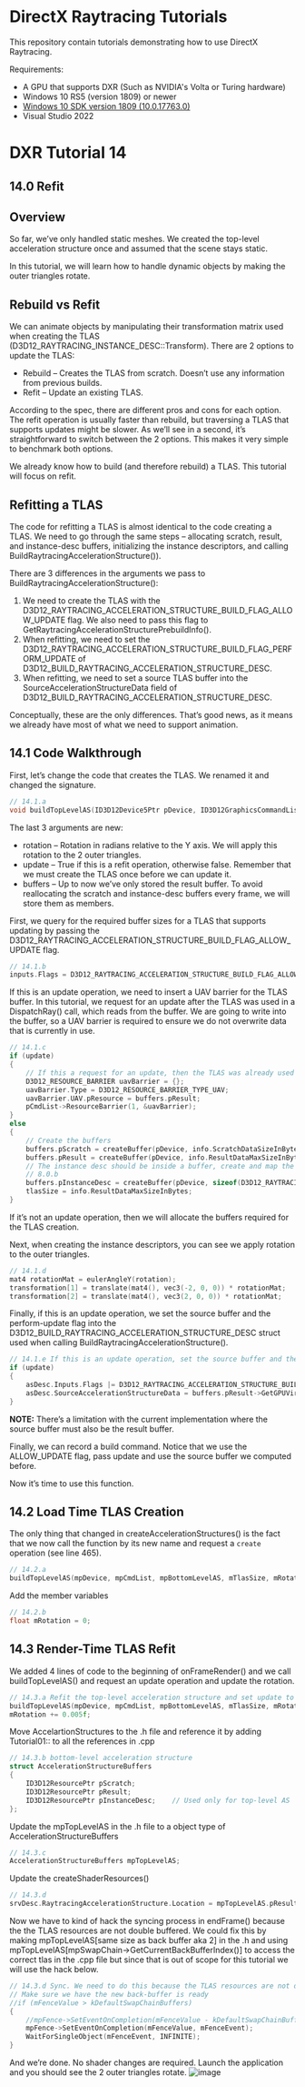 DirectX Raytracing Tutorials
============
This repository contain tutorials demonstrating how to use DirectX Raytracing.

Requirements:
- A GPU that supports DXR (Such as NVIDIA's Volta or Turing hardware)
- Windows 10 RS5 (version 1809) or newer
- [Windows 10 SDK version 1809 (10.0.17763.0)](https://developer.microsoft.com/en-us/windows/downloads/sdk-archive)
- Visual Studio 2022

# DXR Tutorial 14

## 14.0 Refit

## Overview
So far, we’ve only handled static meshes. We created the top-level acceleration structure once and
assumed that the scene stays static.

In this tutorial, we will learn how to handle dynamic objects by making the outer triangles rotate.

## Rebuild vs Refit
We can animate objects by manipulating their transformation matrix used when creating the TLAS
(D3D12_RAYTRACING_INSTANCE_DESC::Transform).
There are 2 options to update the TLAS:
- Rebuild – Creates the TLAS from scratch. Doesn’t use any information from previous builds.
- Refit – Update an existing TLAS.

According to the spec, there are different pros and cons for each option. The refit operation is usually
faster than rebuild, but traversing a TLAS that supports updates might be slower. As we’ll see in a
second, it’s straightforward to switch between the 2 options. This makes it very simple to benchmark
both options.

We already know how to build (and therefore rebuild) a TLAS. This tutorial will focus on refit.

## Refitting a TLAS
The code for refitting a TLAS is almost identical to the code creating a TLAS. We need to go through the
same steps – allocating scratch, result, and instance-desc buffers, initializing the instance descriptors,
and calling BuildRaytracingAccelerationStructure()).

There are 3 differences in the arguments we pass to BuildRaytracingAccelerationStructure():
1. We need to create the TLAS with the
D3D12_RAYTRACING_ACCELERATION_STRUCTURE_BUILD_FLAG_ALLOW_UPDATE flag. We also need to
pass this flag to GetRaytracingAccelerationStructurePrebuildInfo().
2. When refitting, we need to set the
D3D12_RAYTRACING_ACCELERATION_STRUCTURE_BUILD_FLAG_PERFORM_UPDATE of
D3D12_BUILD_RAYTRACING_ACCELERATION_STRUCTURE_DESC.
3. When refitting, we need to set a source TLAS buffer into the
SourceAccelerationStructureData field of
D3D12_BUILD_RAYTRACING_ACCELERATION_STRUCTURE_DESC.

Conceptually, these are the only differences. That’s good news, as it means we already have most of
what we need to support animation.

## 14.1 Code Walkthrough
First, let’s change the code that creates the TLAS. We renamed it and changed the signature.
```c++
// 14.1.a
void buildTopLevelAS(ID3D12Device5Ptr pDevice, ID3D12GraphicsCommandList4Ptr pCmdList, ID3D12ResourcePtr pBottomLevelAS[2], uint64_t& tlasSize, float rotation, bool update, Tutorial01::AccelerationStructureBuffers& buffers)
```

The last 3 arguments are new:
* rotation – Rotation in radians relative to the Y axis. We will apply this rotation to the 2 outer
triangles.
* update – True if this is a refit operation, otherwise false. Remember that we must create the
TLAS once before we can update it.
* buffers – Up to now we’ve only stored the result buffer. To avoid reallocating the scratch and
instance-desc buffers every frame, we will store them as members.

First, we query for the required buffer sizes for a TLAS that supports updating by passing the
D3D12_RAYTRACING_ACCELERATION_STRUCTURE_BUILD_FLAG_ALLOW_UPDATE flag.
```c++
// 14.1.b
inputs.Flags = D3D12_RAYTRACING_ACCELERATION_STRUCTURE_BUILD_FLAG_ALLOW_UPDATE;
```

If this is an update operation, we need to insert a UAV barrier for the TLAS buffer. In this tutorial, we
request for an update after the TLAS was used in a DispatchRay() call, which reads from the buffer. We
are going to write into the buffer, so a UAV barrier is required to ensure we do not overwrite data that is
currently in use.
```c++
// 14.1.c
if (update)
{
    // If this a request for an update, then the TLAS was already used in a DispatchRay() call. We need a UAV barrier to make sure the read operation ends before updating the buffer
    D3D12_RESOURCE_BARRIER uavBarrier = {};
    uavBarrier.Type = D3D12_RESOURCE_BARRIER_TYPE_UAV;
    uavBarrier.UAV.pResource = buffers.pResult;
    pCmdList->ResourceBarrier(1, &uavBarrier);
}
else
{
    // Create the buffers
    buffers.pScratch = createBuffer(pDevice, info.ScratchDataSizeInBytes, D3D12_RESOURCE_FLAG_ALLOW_UNORDERED_ACCESS, D3D12_RESOURCE_STATE_UNORDERED_ACCESS, kDefaultHeapProps);
    buffers.pResult = createBuffer(pDevice, info.ResultDataMaxSizeInBytes, D3D12_RESOURCE_FLAG_ALLOW_UNORDERED_ACCESS, D3D12_RESOURCE_STATE_RAYTRACING_ACCELERATION_STRUCTURE, kDefaultHeapProps);
    // The instance desc should be inside a buffer, create and map the buffer
    // 8.0.b
    buffers.pInstanceDesc = createBuffer(pDevice, sizeof(D3D12_RAYTRACING_INSTANCE_DESC) * 3, D3D12_RESOURCE_FLAG_NONE, D3D12_RESOURCE_STATE_GENERIC_READ, kUploadHeapProps);
    tlasSize = info.ResultDataMaxSizeInBytes;
}
```

If it’s not an update operation, then we will allocate the buffers required for the TLAS creation.

Next, when creating the instance descriptors, you can see we apply rotation to the outer triangles.
```c++
// 14.1.d
mat4 rotationMat = eulerAngleY(rotation);
transformation[1] = translate(mat4(), vec3(-2, 0, 0)) * rotationMat;
transformation[2] = translate(mat4(), vec3(2, 0, 0)) * rotationMat;
```

Finally, if this is an update operation, we set the source buffer and the perform-update flag into the
D3D12_BUILD_RAYTRACING_ACCELERATION_STRUCTURE_DESC struct used when calling
BuildRaytracingAccelerationStructure().
```c++
// 14.1.e If this is an update operation, set the source buffer and the perform_update flag
if (update)
{
    asDesc.Inputs.Flags |= D3D12_RAYTRACING_ACCELERATION_STRUCTURE_BUILD_FLAG_PERFORM_UPDATE;
    asDesc.SourceAccelerationStructureData = buffers.pResult->GetGPUVirtualAddress();
}
```

**NOTE:** There’s a limitation with the current implementation where the source buffer must also be the
result buffer.

Finally, we can record a build command. Notice that we use the ALLOW_UPDATE flag, pass update and use
the source buffer we computed before.

Now it’s time to use this function.

## 14.2 Load Time TLAS Creation
The only thing that changed in createAccelerationStructures() is the fact that we now call the
function by its new name and request a `create` operation (see line 465).
```c++
// 14.2.a
buildTopLevelAS(mpDevice, mpCmdList, mpBottomLevelAS, mTlasSize, mRotation, true, mpTopLevelAS);
```

Add the member variables
```c++
// 14.2.b
float mRotation = 0;
```

## 14.3 Render-Time TLAS Refit
We added 4 lines of code to the beginning of onFrameRender() and we call buildTopLevelAS() and request an update operation and update the rotation.
```c++
// 14.3.a Refit the top-level acceleration structure and set update to false
buildTopLevelAS(mpDevice, mpCmdList, mpBottomLevelAS, mTlasSize, mRotation, false, mpTopLevelAS);
mRotation += 0.005f;
```
Move AccelartionStructures to the .h file and reference it by adding Tutorial01:: to all the references in .cpp
```c++
// 14.3.b bottom-level acceleration structure
struct AccelerationStructureBuffers
{
    ID3D12ResourcePtr pScratch;
    ID3D12ResourcePtr pResult;
    ID3D12ResourcePtr pInstanceDesc;    // Used only for top-level AS
};
```
Update the mpTopLevelAS in the .h file to a object type of AccelerationStructureBuffers
```c++
// 14.3.c
AccelerationStructureBuffers mpTopLevelAS;
```
Update the createShaderResources()
```c++
// 14.3.d
srvDesc.RaytracingAccelerationStructure.Location = mpTopLevelAS.pResult->GetGPUVirtualAddress();
```
Now we have to kind of hack the syncing process in endFrame() because the the TLAS resources are not double buffered.  We could fix this by making mpTopLevelAS[same size as back buffer aka 2] in the .h and using mpTopLevelAS[mpSwapChain->GetCurrentBackBufferIndex()] to access the correct tlas in the .cpp file but since that is out of scope for this tutorial we will use the hack below.
```c++
// 14.3.d Sync. We need to do this because the TLAS resources are not double-buffered and we are going to update them
// Make sure we have the new back-buffer is ready
//if (mFenceValue > kDefaultSwapChainBuffers)
{
    //mpFence->SetEventOnCompletion(mFenceValue - kDefaultSwapChainBuffers + 1, mFenceEvent);
    mpFence->SetEventOnCompletion(mFenceValue, mFenceEvent);
    WaitForSingleObject(mFenceEvent, INFINITE);
}
```

And we’re done. No shader changes are required. Launch the application and you should see the 2 outer
triangles rotate.
![image](https://user-images.githubusercontent.com/17934438/221430337-44e95f40-e64a-4300-9306-f24221888543.png)


